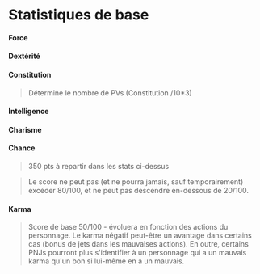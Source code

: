 # Statistiques de base

#### Force

#### Dextérité

#### Constitution

> Détermine le nombre de PVs (Constitution /10*3)

#### Intelligence

#### Charisme

#### Chance

> 350 pts à repartir dans les stats ci-dessus

> Le score ne peut pas (et ne pourra jamais, sauf temporairement) excéder 80/100, et ne peut pas descendre en-dessous de 20/100.

#### Karma

> Score de base 50/100 - évoluera en fonction des actions du personnage. Le karma négatif peut-être un avantage dans certains cas (bonus de jets dans les mauvaises actions). En outre, certains PNJs pourront plus s'identifier à un personnage qui a un mauvais karma qu'un bon si lui-même en a un mauvais.